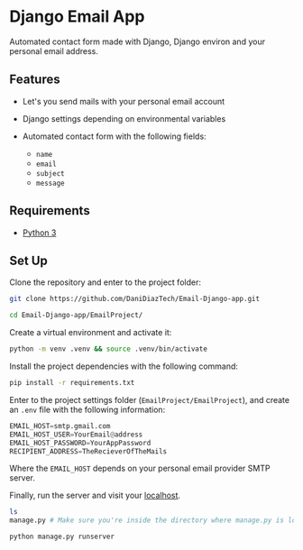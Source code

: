 # Django Email App

Automated contact form made with Django, Django environ and your personal email address.

## Features

- Let's you send mails with your personal email account

- Django settings depending on environmental variables

- Automated contact form with the following fields:
  - `name`
  - `email`
  - `subject`
  - `message`

## Requirements

- [Python 3](https://www.python.org/downloads/)

## Set Up

Clone the repository and enter to the project folder:

```bash
git clone https://github.com/DaniDiazTech/Email-Django-app.git

cd Email-Django-app/EmailProject/
```

Create a virtual environment and activate it:

```bash
python -m venv .venv && source .venv/bin/activate
```

Install the project dependencies with the following command:

```bash
pip install -r requirements.txt
```

Enter to the project settings folder (`EmailProject/EmailProject`), and create an `.env` file with the following information:

```python
EMAIL_HOST=smtp.gmail.com
EMAIL_HOST_USER=YourEmail@address
EMAIL_HOST_PASSWORD=YourAppPassword
RECIPIENT_ADDRESS=TheRecieverOfTheMails
```

Where the `EMAIL_HOST` depends on your personal email provider SMTP server.

Finally, run the server and visit your [localhost](http://localhost:8000).

```bash
ls
manage.py # Make sure you're inside the directory where manage.py is located

python manage.py runserver
```
